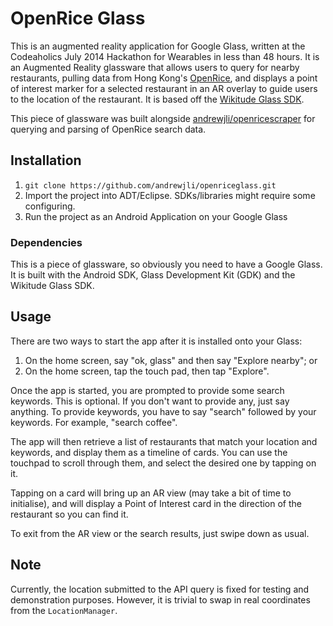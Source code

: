 # OpenRice Glass

This is an augmented reality application for Google Glass, written at the
Codeaholics July 2014 Hackathon for Wearables in less than 48 hours. It is an
Augmented Reality glassware that allows users to query for nearby restaurants,
pulling data from Hong Kong's [OpenRice](http://www.openrice.com/english/), and
displays a point of interest marker for a selected restaurant in an AR overlay
to guide users to the location of the restaurant. It is based off the [Wikitude Glass SDK](http://www.wikitude.com/products/eyewear/google-glass-augmented-reality-sdk/).

This piece of glassware was built alongside [andrewjli/openricescraper](https://github.com/andrewjli/openricescraper)
for querying and parsing of OpenRice search data.

## Installation
1. `git clone https://github.com/andrewjli/openriceglass.git`
2. Import the project into ADT/Eclipse. SDKs/libraries might require some configuring.
3. Run the project as an Android Application on your Google Glass

### Dependencies
This is a piece of glassware, so obviously you need to have a Google Glass. It is
built with the Android SDK, Glass Development Kit (GDK) and the Wikitude Glass SDK.

## Usage
There are two ways to start the app after it is installed onto your Glass:
1. On the home screen, say "ok, glass" and then say "Explore nearby"; or
2. On the home screen, tap the touch pad, then tap "Explore".

Once the app is started, you are prompted to provide some search keywords. This
is optional. If you don't want to provide any, just say anything. To provide keywords,
you have to say "search" followed by your keywords. For example, "search coffee".

The app will then retrieve a list of restaurants that match your location and
keywords, and display them as a timeline of cards. You can use the touchpad to
scroll through them, and select the desired one by tapping on it.

Tapping on a card will bring up an AR view (may take a bit of time to initialise),
and will display a Point of Interest card in the direction of the restaurant so
you can find it.

To exit from the AR view or the search results, just swipe down as usual.

## Note
Currently, the location submitted to the API query is fixed for testing and demonstration
purposes. However, it is trivial to swap in real coordinates from the `LocationManager`.
